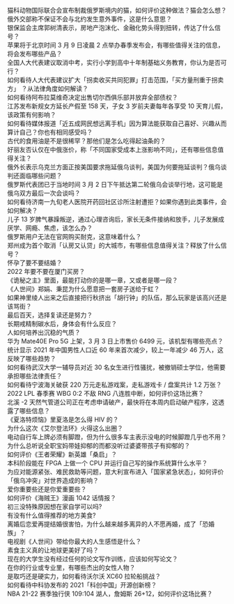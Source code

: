 猫科动物国际联合会宣布制裁俄罗斯境内的猫，如何评价这种做法？猫会怎么想？  
俄外交部称不保证不会与北约发生意外事件，这是什么意思？  
银保监会主席郭树清表示，房地产泡沫化、金融化势头得到扭转，传达了什么信号？  
苹果将于北京时间 3 月 9 日凌晨 2 点举办春季发布会，有哪些值得关注的信息，将会发布哪些产品？  
全国人大代表建议取消中考，实行小学到高中十年制基础义务教育，你认为是否可行？  
如何看待人大代表建议扩大「拐卖收买共同犯罪」打击范围，「买方量刑重于拐卖方」 ？从法律角度如何解读？  
如何看待阿布拉莫维奇决定出售切尔西俱乐部并放弃全部债权？  
江苏发布新规女方延长产假至 158 天，子女 3 岁前夫妻每年各享受 10 天育儿假，该政策有何影响？  
如何看待媒体报道「近五成网民想远离手机」因为算法能获取自己喜好、兴趣从而算计自己？你也有相同感受吗？  
古代的食用油是不是很稀罕？那他们是怎么吃得起油条的？  
好丽友否认仅在中俄涨价，称「不同国家受成本上涨影响不同」，还有哪些信息值得关注？  
俄外长表示乌克兰方面正按美国要求拖延俄乌谈判，美国为何要拖延谈判？俄乌谈判还面临哪些问题？  
俄罗斯代表团已于当地时间 3 月 2 日下午抵达第二轮俄乌会谈举行地，这可能是俄乌双方最后一次会谈吗？  
如何看待济南一九旬老人医院开药回社区诊所注射遭拒？如果你遇到此类事件，会如何解决？  
儿子 13 岁脾气暴躁叛逆，通过心理咨询后，家长无条件接纳和放手，儿子发展成厌学、网瘾、焦虑，该怎么办？  
俄罗斯用户无法在官网购买耐克，这意味着什么？  
郑州成为首个取消「认房又认贷」的大城市，有哪些信息值得关注？释放了什么信号？  
怀孕了要不要结婚？  
2022 年要不要在厦门买房？  
《诡秘之主》里面，最能打动你的是哪一章，又或者是哪一段？  
《人世间》郑娟、秉昆为什么愿意把一套房子送给于虹？  
如果神里绫人出来之后直接把行秋挤出「胡行钟」的队伍，那么玩家是该高兴还是该骂街？  
最后百天，选择复读还是努力？  
长期戒精制碳水后，身体会有什么反应？  
人如何培养出沉稳的气质？  
华为 Mate40E Pro 5G 上架，3 月 3 日上市售价 6499 元，该机型有哪些亮点？  
统计显示 2021 年中国男性人口近 60 年来首次减少，较上一年减少 46 万人，这反映了哪些趋势？  
如何看待武汉大学一辅导员对近 30 名女生进行性骚扰，被撤销硕士学位，他需要承担哪些法律责任？  
如何看待宁波海关破获 220 万元走私游戏案，走私游戏卡 / 盘案共计 1.2 万张？  
2022 LPL 春季赛 WBG 0:2 不敌 RNG 八连胜中断，如何评价这场比赛？  
北溪 -2 天然气管道公司正在考虑申请破产，最快将在本周内启动破产程序，这透露了哪些信息？  
《夏洛特烦恼》里夏洛是怎么得 HIV 的？  
为什么这次《艾尔登法环》火得这么出圈？  
电动自行车上牌必须有脚蹬，但为什么很多车主表示没电的时候脚蹬几乎也不用？  
为什么总听说全职宝妈带娃抑郁的而都没听过婆婆带孩子有抑郁的？  
如何评价《王者荣耀》新英雄「桑启」？  
本科阶段能在 FPGA 上做一个 CPU 并运行自己写的操作系统算什么水平？  
为应对能源紧张、难民救助等问题，意大利宣布进入「国家紧急状态」，如何评价「俄乌冲突」对世界造成的影响？  
爱你重要些还是你爱重要些？  
如何评价《海贼王》漫画 1042 话情报？  
初三没特殊原因想在家自学可以吗?  
有没有什么值得推荐的地方美食?  
离婚后恋爱再提结婚很害怕，为什么越来越多离异的人不愿再婚，成了「恐婚族」？  
电视剧《人世间》带给你最大的人生感悟是什么？  
素食主义真的让地球更美好了吗？  
现在的大学生没有经过任何的论文写作训练，应该如何写论文？  
在你的行业或专业里，有哪些杰出的女性人物？  
是取巧还是硬实力，如何看待沃尔沃 XC60 拉轮船挑战？  
如何看待中科协发布的 2021「科创中国」开源创新榜？  
NBA 21-22 赛季独行侠 109:104 湖人，詹姆斯 26+12，如何评价这场比赛？  
